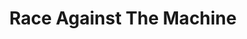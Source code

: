 ---
authors: Erik Brynjolfsson & Andrew McAfee
title: Race Against The Machine
layout: book
link: false
---